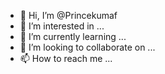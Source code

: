 - 👋 Hi, I’m @Princekumaf
- 👀 I’m interested in ...
- 🌱 I’m currently learning ...
- 💞️ I’m looking to collaborate on ...
- 📫 How to reach me ...

<!---
Princekumaf/Princekumaf is a ✨ special ✨ repository because its `README.md` (this file) appears on your GitHub profile.
You can click the Preview link to take a look at your changes.
--->
